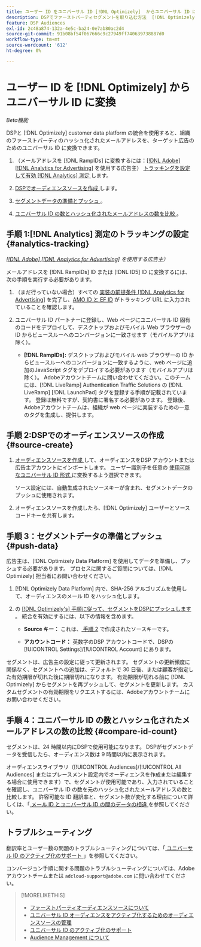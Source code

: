 ```yaml
---
title: ユーザー ID をユニバーサル ID [!DNL Optimizely]  からユニバーサル ID に変換
description: DSPでファーストパーティセグメントを取り込む方法  [!DNL Optimizely]  説明します。
feature: DSP Audiences
exl-id: 2c48a874-132a-4e5c-ba24-0e7ab80ac2d4
source-git-commit: 91b08bf54f067666c9c27949ff740639738887d0
workflow-type: tm+mt
source-wordcount: '612'
ht-degree: 0%

---
```


# ユーザー ID を [!DNL Optimizely] からユニバーサル ID に変換

*Beta機能*

DSPと [!DNL Optimizely] customer data platform の統合を使用すると、組織のファーストパーティのハッシュ化されたメールアドレスを、ターゲット広告のためのユニバーサル ID に変換できます。

1. （メールアドレスを [!DNL RampIDs]<!-- or [!DNL ID5] IDs --> に変換するには：[[!DNL Adobe] [!DNL Analytics for Advertising]](/help/integrations/analytics/overview.md) を使用する広告主） [ トラッキングを設定して有効  [!DNL Analytics]  測定 ](#analytics-tracking) します。

1. [DSPでオーディエンスソースを作成 ](#source-create) します。

1. [ セグメントデータの準備とプッシュ ](#push-data)。

1. [ ユニバーサル ID の数とハッシュ化されたメールアドレスの数を比較 ](#compare-id-count)。

## 手順 1:[!DNL Analytics] 測定のトラッキングの設定 {#analytics-tracking}

*[[!DNL Adobe] [!DNL Analytics for Advertising]](/help/integrations/analytics/overview.md) を使用する広告主）*

メールアドレスを [!DNL RampIDs] ID または [!DNL ID5] ID に変換するには、次の手順を実行する必要があります。

1. （まだ行っていない場合）すべての [ 実装の前提条件  [!DNL Analytics for Advertising]](/help/integrations/analytics/prerequisites.md) を完了し、[AMO ID と EF ID](/help/integrations/analytics/ids.md) がトラッキング URL に入力されていることを確認します。

1. ユニバーサル ID パートナーに登録し、Web ページにユニバーサル ID 固有のコードをデプロイして、デスクトップおよびモバイル Web ブラウザーの ID からビュースルーへのコンバージョンに一致させます（モバイルアプリは除く）。

   * **[!DNL RampIDs]:** デスクトップおよびモバイル web ブラウザーの ID からビュースルーへのコンバージョンに一致するように、web ページに追加のJavaScript タグをデプロイする必要があります（モバイルアプリは除く）。 Adobeアカウントチームに問い合わせてください。このチームには、[!DNL LiveRamp] Authentication Traffic Solutions の [!DNL LiveRamp] [!DNL LaunchPad] タグを登録する手順が記載されています。 登録は無料ですが、契約書に署名する必要があります。 登録後、Adobeアカウントチームは、組織が web ページに実装するための一意のタグを生成し、提供します。

## 手順 2:DSPでのオーディエンスソースの作成 {#source-create}

1. [ オーディエンスソースを作成 ](source-manage.md) して、オーディエンスをDSP アカウントまたは広告主アカウントにインポートします。 ユーザー識別子を任意の [ 使用可能なユニバーサル ID 形式 ](source-about.md) に変換するよう選択できます。

   ソース設定には、自動生成されたソースキーが含まれ、セグメントデータのプッシュに使用されます。

1. オーディエンスソースを作成したら、[!DNL Optimizely] ユーザーとソースコードキーを共有します。

## 手順 3：セグメントデータの準備とプッシュ {#push-data}

広告主は、[!DNL Optimizely Data Platform] を使用してデータを準備し、プッシュする必要があります。 プロセスに関するご質問については、[!DNL Optimizely] 担当者にお問い合わせください。

1. [!DNL Optimizely Data Platform] 内で、SHA-256 アルゴリズムを使用して、オーディエンスのメール ID をハッシュ化します。

1. の [[!DNL Optimizely's]  手順に従って、セグメントをDSPにプッシュします ](https://support.optimizely.com/hc/en-us/articles/27974930963981-Integrate-Adobe-Ads)。 統合を有効にするには、以下の情報を含めます。

   * **Source キー：** これは、[ 手順 2](#source-create) で作成されたソースキーです。

   * **アカウントコード：** 英数字のDSP アカウントコードで、DSPの [!UICONTROL Settings]/[!UICONTROL Account] にあります。

セグメントは、広告主の設定に従って更新されます。 セグメントの更新頻度に関係なく、セグメントへの追加は、デフォルトで 30 日後、または顧客が指定した有効期限が切れた後に期限切れになります。 有効期限が切れる前に [!DNL Optimizely] からセグメントを再プッシュして、セグメントを更新します。 カスタムセグメントの有効期限をリクエストするには、Adobeアカウントチームにお問い合わせください。

## 手順 4：ユニバーサル ID の数とハッシュ化されたメールアドレスの数の比較 {#compare-id-count}

セグメントは、24 時間以内にDSPで使用可能になります。 DSPがセグメントデータを受信したら、オーディエンス数は 9 時間以内に表示されます。

オーディエンスライブラリ（[!UICONTROL Audiences]/[!UICONTROL All Audiences] またはプレースメント設定内でオーディエンスを作成または編集する場合に使用できます）で、セグメントが使用可能であり、入力されていることを確認し、ユニバーサル ID の数を元のハッシュ化されたメールアドレスの数と比較します。 許容可能な ID 翻訳率と、セグメント数が変化する理由について詳しくは、「[ メール ID とユニバーサル ID の間のデータの相違 ](#universal-ids-data-variances) を参照してください。

## トラブルシューティング

翻訳率とユーザー数の問題のトラブルシューティングについては、「[ ユニバーサル ID のアクティブ化のサポート ](/help/dsp/audiences/universal-ids.md)」を参照してください。

コンバージョン手順に関する問題のトラブルシューティングについては、Adobeアカウントチームまたは `adcloud-support@adobe.com` に問い合わせてください。

>[!MORELIKETHIS]
>
>* [ ファーストパーティオーディエンスソースについて ](/help/dsp/audiences/sources/source-about.md)
>* [ ユニバーサル ID オーディエンスをアクティブ化するためのオーディエンスソースの管理 ](source-manage.md)
>* [ ユニバーサル ID のアクティブ化のサポート ](/help/dsp/audiences/universal-ids.md)
>* [Audience Management について ](/help/dsp/audiences/audience-about.md)
